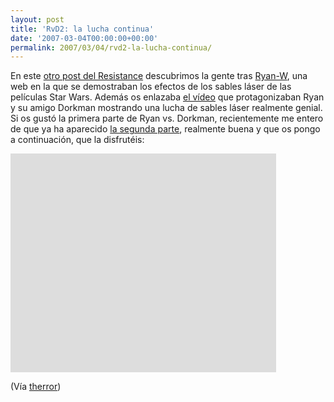 ```yaml
---
layout: post
title: 'RvD2: la lucha continua'
date: '2007-03-04T00:00:00+00:00'
permalink: 2007/03/04/rvd2-la-lucha-continua/
---
```

En este <a href="http://resistancefutile.blogspot.com/2006/05/ryan-wcom.html">otro post del Resistance</a> descubrimos la gente tras <a href="http://ryanw.michaelfrisk.com/ryan-w/vfx_archive.html">Ryan-W</a>, una web en la que se demostraban los efectos de los sables láser de las películas Star Wars. Además os enlazaba <a href="http://www.youtube.com/watch?v=8NE5elL30w4">el vídeo</a> que protagonizaban Ryan y su amigo Dorkman mostrando una lucha de sables láser realmente genial. Si os gustó la primera parte de Ryan vs. Dorkman, recientemente me entero de que ya ha aparecido <a href="http://www.youtube.com/watch?v=-is63goeBgc">la segunda parte</a>, realmente buena y que os pongo a continuación, que la disfrutéis:

<object width="425" height="350"><param name="movie" value="http://www.youtube.com/v/-is63goeBgc"></param><param name="wmode" value="transparent"></param><embed src="http://www.youtube.com/v/-is63goeBgc" type="application/x-shockwave-flash" wmode="transparent" width="425" height="350"></embed></object>

(Vía <a href="http://www.therror.com/weblog/2007/mar/rvd2__star_wars_violento">therror</a>)
